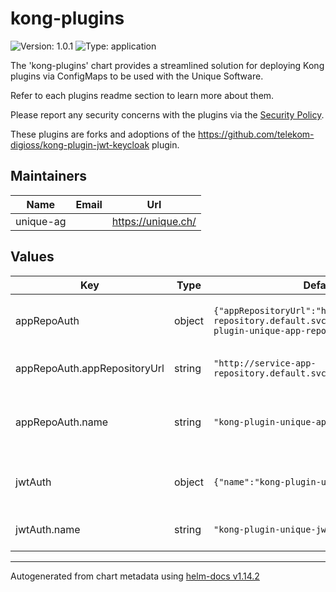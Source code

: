 # kong-plugins

![Version: 1.0.1](https://img.shields.io/badge/Version-1.0.1-informational?style=flat-square) ![Type: application](https://img.shields.io/badge/Type-application-informational?style=flat-square)

The 'kong-plugins' chart provides a streamlined solution for deploying Kong plugins via ConfigMaps to be used with the Unique Software.

Refer to each plugins readme section to learn more about them.

Please report any security concerns with the plugins via the [Security Policy](https://github.com/Unique-AG/helm-charts/tree/main?tab=security-ov-file).

These plugins are forks and adoptions of the https://github.com/telekom-digioss/kong-plugin-jwt-keycloak plugin.

## Maintainers

| Name | Email | Url |
| ---- | ------ | --- |
| unique-ag |  | <https://unique.ch/> |

## Values

| Key | Type | Default | Description |
|-----|------|---------|-------------|
| appRepoAuth | object | `{"appRepositoryUrl":"http://service-app-repository.default.svc:8088","name":"kong-plugin-unique-app-repo-auth"}` | appRepoAuth enables the app-repo-auth plugin |
| appRepoAuth.appRepositoryUrl | string | `"http://service-app-repository.default.svc:8088"` | The default app repository url |
| appRepoAuth.name | string | `"kong-plugin-unique-app-repo-auth"` | The name of the app repository auth config map |
| jwtAuth | object | `{"name":"kong-plugin-unique-jwt-auth"}` | jwtAuth enables the jwt-auth plugin |
| jwtAuth.name | string | `"kong-plugin-unique-jwt-auth"` | The name of the jwt auth config map |

----------------------------------------------
Autogenerated from chart metadata using [helm-docs v1.14.2](https://github.com/norwoodj/helm-docs/releases/v1.14.2)
